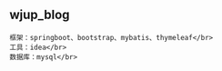## wjup_blog

    框架：springboot、bootstrap、mybatis、thymeleaf</br>
    工具：idea</br>
    数据库：mysql</br>
